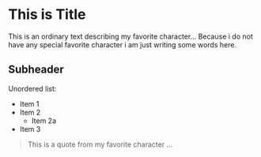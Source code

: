 # This is Title
This is an ordinary text describing my favorite character... Because i do not have any special favorite character i am just writing some words here.

## Subheader
Unordered list:
* Item 1
* Item 2
  * Item 2a
* Item 3

> This is a quote from my favorite character
> ...
